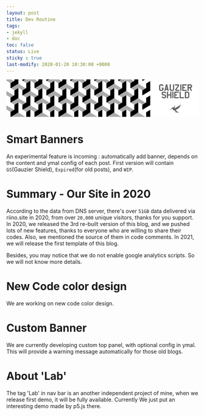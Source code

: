 ```yaml
---
layout: post
title: Dev Routine
tags: 
- jekyll 
- doc
toc: false
status: Live
sticky : true
last-modify: 2020-01-20 10:30:00 +0000
---
```


<img src="/img/gs-banner.png" class="black-white-image" >


# Smart Banners

An experimental feature is incoming : automatically add banner, depends on the content and ymal config of each post. First version will contain `GS`(Gauzier Shield), `Expired`(for old posts), and `WIP`.


# Summary - Our Site in 2020

According to the data from DNS server, there's over `51GB` data delivered via riino.site in 2020, from over `20,000` unique visitors, thanks for you support. In 2020, we released the 3rd re-built version of this blog, and we pushed lots of new features, thanks to everyone who are willing to share their codes. Also, we mentioned the source of them in code comments. In 2021, we will release the first template of this blog.

Besides, you may notice that we do not enable google analytics scripts. So we will not know more details.

# New Code color design

We are working on new code color design.

# Custom Banner

We are currently developing custom top panel, with optional config in ymal. This will provide a warning message automatically for those old blogs.

# About 'Lab'

The tag 'Lab' in nav bar is an another independent project of mine, when we release first demo, it will be fully available. Currently We just put an interesting demo made by p5.js there.


